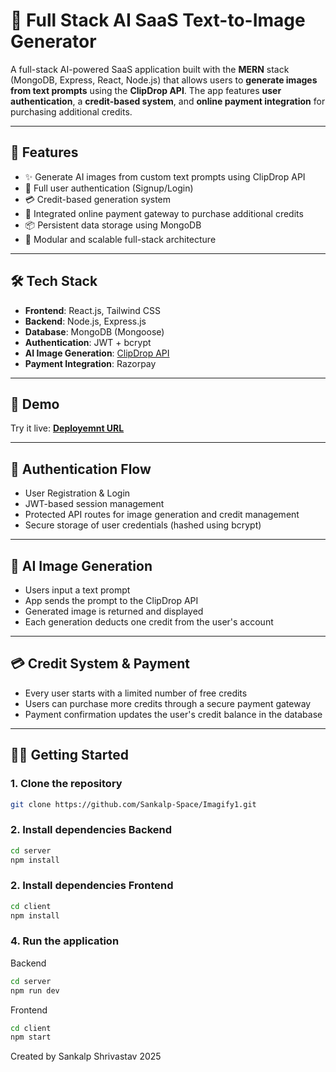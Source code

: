 # 🧠 Full Stack AI SaaS Text-to-Image Generator

A full-stack AI-powered SaaS application built with the **MERN** stack (MongoDB, Express, React, Node.js) that allows users to **generate images from text prompts** using the **ClipDrop API**. The app features **user authentication**, a **credit-based system**, and **online payment integration** for purchasing additional credits.

---

## 🚀 Features

- ✨ Generate AI images from custom text prompts using ClipDrop API
- 🔐 Full user authentication (Signup/Login)
- 💳 Credit-based generation system
- 🛒 Integrated online payment gateway to purchase additional credits
- 📦 Persistent data storage using MongoDB
- 🧩 Modular and scalable full-stack architecture

---

## 🛠️ Tech Stack

- **Frontend**: React.js, Tailwind CSS
- **Backend**: Node.js, Express.js
- **Database**: MongoDB (Mongoose)
- **Authentication**: JWT + bcrypt
- **AI Image Generation**: [ClipDrop API](https://clipdrop.co/apis)
- **Payment Integration**: Razorpay

---

## 📸 Demo

Try it live: **[Deployemnt URL](https://imagify1-13gr.onrender.com)**

---

## 🔐 Authentication Flow

- User Registration & Login
- JWT-based session management
- Protected API routes for image generation and credit management
- Secure storage of user credentials (hashed using bcrypt)

---

## 🧠 AI Image Generation

- Users input a text prompt
- App sends the prompt to the ClipDrop API
- Generated image is returned and displayed
- Each generation deducts one credit from the user's account

---

## 💳 Credit System & Payment

- Every user starts with a limited number of free credits
- Users can purchase more credits through a secure payment gateway
- Payment confirmation updates the user's credit balance in the database

---

## 🧑‍💻 Getting Started

### 1. Clone the repository

```bash
git clone https://github.com/Sankalp-Space/Imagify1.git
```

### 2. Install dependencies Backend

```bash
cd server
npm install
```

### 2. Install dependencies Frontend

```bash
cd client
npm install
```
### 4. Run the application 
Backend
```bash
cd server
npm run dev
```
Frontend
```bash
cd client
npm start
```
Created by Sankalp Shrivastav 2025


